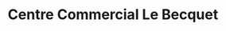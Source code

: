 ---
title: "Centre Commercial Le Becquet"
url: /louviers/centre-commercial-le-becquet/
shop: Einkaufszentrum
---